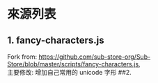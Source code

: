 # 來源列表
## 1. fancy-characters.js <br/>
Fork from: https://github.com/sub-store-org/Sub-Store/blob/master/scripts/fancy-characters.js, <br/>
主要修改: 增加自己常用的 unicode 字形
##2. 
